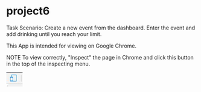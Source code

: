 # project6

Task Scenario:
Create a new event from the dashboard. Enter the event and add drinking until you reach your limit.

This App is intended for viewing on Google Chrome.

NOTE To view correctly, "Inspect" the page in Chrome and click this button in the top of the inspecting menu.

<img src="./images/ChromeButton.JPG" alt="Chrome Inspect Button">
